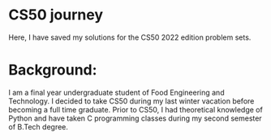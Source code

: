 # CS50 journey
Here, I have saved my solutions for the CS50 2022 edition problem sets. 

# Background: 
I am a final year undergraduate student of Food Engineering and Technology. I decided to take CS50 during my last winter vacation before becoming a full time graduate. Prior to CS50, I had theoretical knowledge of Python and have taken C programming classes during my second semester of B.Tech degree.
